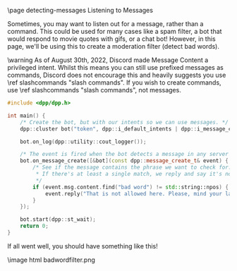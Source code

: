 \page detecting-messages Listening to Messages

Sometimes, you may want to listen out for a message, rather than a command. This could be used for many cases like a spam filter, a bot that would respond to movie quotes with gifs, or a chat bot! However, in this page, we'll be using this to create a moderation filter (detect bad words).

\warning As of August 30th, 2022, Discord made Message Content a privileged intent. Whilst this means you can still use prefixed messages as commands, Discord does not encourage this and heavily suggests you use \ref slashcommands "slash commands". If you wish to create commands, use \ref slashcommands "slash commands", not messages.

~~~~~~~~~~cpp
#include <dpp/dpp.h>

int main() {
	/* Create the bot, but with our intents so we can use messages. */
	dpp::cluster bot("token", dpp::i_default_intents | dpp::i_message_content);

	bot.on_log(dpp::utility::cout_logger());

	/* The event is fired when the bot detects a message in any server and any channel it has access to. */
	bot.on_message_create([&bot](const dpp::message_create_t& event) {
		/* See if the message contains the phrase we want to check for.
		 * If there's at least a single match, we reply and say it's not allowed.
		 */
		if (event.msg.content.find("bad word") != std::string::npos) {
			event.reply("That is not allowed here. Please, mind your language!", true);
		}
	});

	bot.start(dpp::st_wait);
	return 0;
}
~~~~~~~~~~

If all went well, you should have something like this!

\image html badwordfilter.png